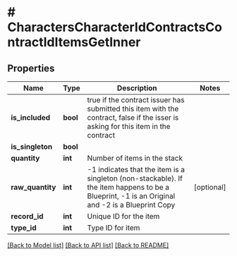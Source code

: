 # # CharactersCharacterIdContractsContractIdItemsGetInner

## Properties

Name | Type | Description | Notes
------------ | ------------- | ------------- | -------------
**is_included** | **bool** | true if the contract issuer has submitted this item with the contract, false if the isser is asking for this item in the contract |
**is_singleton** | **bool** |  |
**quantity** | **int** | Number of items in the stack |
**raw_quantity** | **int** | -1 indicates that the item is a singleton (non-stackable). If the item happens to be a Blueprint, -1 is an Original and -2 is a Blueprint Copy | [optional]
**record_id** | **int** | Unique ID for the item |
**type_id** | **int** | Type ID for item |

[[Back to Model list]](../../README.md#models) [[Back to API list]](../../README.md#endpoints) [[Back to README]](../../README.md)
